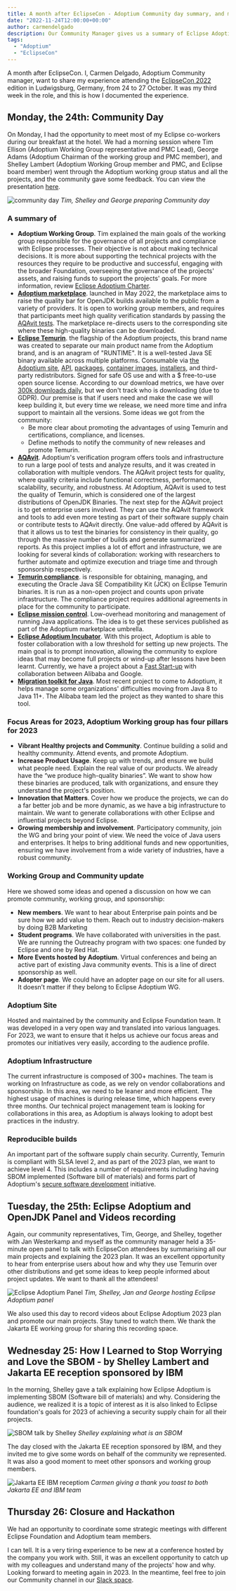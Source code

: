 ```yaml
---
title: A month after EclipseCon - Adoptium Community day summary, and more.
date: "2022-11-24T12:00:00+00:00"
author: carmendelgado
description: Our Community Manager gives us a summary of Eclipse Adoptium activities around the EclipseCon event.
tags:
  - "Adoptium"
  - "EclipseCon"
---
```


A month after EclipseCon. I, Carmen Delgado, Adoptium Community manager, want to share my experience attending the [EclipseCon 2022](https://www.eclipsecon.org/2022) edition in Ludwigsburg, Germany, from 24 to  27 October.  It was my third week in the role, and this is how I documented the experience.

## Monday, the 24th: Community Day

On Monday, I had the opportunity to meet most of my Eclipse co-workers during our breakfast at the hotel. We had a morning session where Tim Ellison (Adoptium Working Group representative and PMC Lead), George Adams (Adoptium Chairman of the working group and PMC member), and Shelley Lambert (Adoptium Working Group member and PMC, and Eclipse board member) went through the Adoptium working group status and all the projects, and the community gave some feedback. You can view the presentation [here](Adoptium-Community-Day-EclipseCon2022.pdf).

![community day](community-day.jpg)
*Tim, Shelley and George preparing Community day*

### A summary of

- **Adoptium Working Group**. Tim explained the main goals of the working group responsible for the governance of all projects and compliance with Eclipse processes. Their objective is not about making technical decisions. It is more about supporting the technical projects with the resources they require to be productive and successful, engaging with the broader Foundation, overseeing the governance of the projects' assets, and raising funds to support the projects' goals. For more information, review [Eclipse Adoptium Charter](https://www.eclipse.org/org/workinggroups/adoptium-charter.php).
- **[Adoptium marketplace](https://adoptium.net/marketplace/)**. launched in May 2022, the marketplace aims to raise the quality bar for OpenJDK builds available to the public from a variety of providers. It is open to working group members, and requires that participants meet high quality verification standards by passing the [AQAvit tests](https://adoptium.net/aqavit/). The marketplace re-directs users to the corresponding site where these high-quality binaries can be downloaded.
- **[Eclipse Temurin](https://adoptium.net/temurin/releases/)**. the flagship of the Adoptium projects, this brand name was created to separate our main product name from the Adoptium brand, and is an anagram of "RUNTIME".  It is a well-tested Java SE binary available across multiple platforms. Consumable via [the Adoptium site](https://adoptium.net/temurin/releases/), [API](https://api.adoptium.net/), [packages](https://packages.adoptium.net/), [container images](https://hub.docker.com/_/eclipse-temurin), [installers](https://adoptium.net/temurin/releases/), and third-party redistributors. Signed for safe OS use and with a $ free-to-use open source license. According to our download metrics, we have over [300k downloads daily](https://dash.adoptium.net), but we don't track who is downloading (due to GDPR). Our premise is that if users need and make the case we will keep building it, but every time we release, we need more time and infra support to maintain all the versions. Some ideas we got from the community:
  - Be more clear about promoting the advantages of using Temurin and certifications, compliance, and licenses.
  - Define methods to notify the community of new releases and promote Temurin.
- **[AQAvit](https://adoptium.net/aqavit/)**. Adoptium's verification program offers tools and infrastructure to run a large pool of tests and analyze results, and it was created in collaboration with multiple vendors. The AQAvit project tests for quality, where quality criteria include functional correctness, performance, scalability, security, and robustness. At Adoptium, AQAvit is used to test the quality of Temurin, which is considered one of the largest distributions of OpenJDK Binaries. The next step for the AQAvit project is to get enterprise users involved. They can use the AQAvit framework and tools to add even more testing as part of their software supply chain or contribute tests to AQAvit directly. One value-add offered by AQAvit is that it allows us to test the binaries for consistency in their quality, go through the massive number of builds and generate summarized reports. As this project implies a lot of effort and infrastructure, we are looking for several kinds of collaboration: working with researchers to further automate and optimize execution and triage time and through sponsorship respectively.
- **[Temurin compliance](https://projects.eclipse.org/projects/adoptium.temurin-compliance)**. is responsible for obtaining, managing, and executing the Oracle Java SE Compatibility Kit (JCK) on Eclipse Temurin binaries. It is run as a non-open project and counts upon private infrastructure. The compliance project requires additional agreements in place for the community to participate.
- **[Eclipse mission control](https://adoptium.net/jmc/)**. Low-overhead monitoring and management of running Java applications. The idea is to get these services published as part of the Adoptium marketplace umbrella.
- **[Eclipse Adoptium Incubator](https://projects.eclipse.org/projects/adoptium.incubator)**. With this project, Adoptium is able to foster collaboration with a low threshold for setting up new projects. The main goal is to prompt innovation, allowing the community to explore ideas that may become full projects or wind-up after lessons have been learnt. Currently, we have a project about a [Fast Start-up](https://blog.adoptium.net/2022/10/a-short-exploration-of-java-class-pre-initialization/) with collaboration between Alibaba and Google.
- **[Migration toolkit for Java](https://projects.eclipse.org/projects/adoptium.emt4j)**. Most recent project to come to Adoptium, it helps manage some organizations' difficulties moving from Java 8 to Java 11+. The Alibaba team led the project as they wanted to share this tool.

### Focus Areas for 2023, Adoptium Working group has four pillars for 2023

- **Vibrant Healthy projects and Community**. Continue building a solid and healthy community. Attend events, and promote Adoptium.
- **Increase Product Usage**. Keep up with trends, and ensure we build what people need. Explain the real value of our products. We already have the “we produce high-quality binaries”. We want to show how these binaries are produced, talk with organizations, and ensure they understand the project's position.
- **Innovation that Matters**. Cover how we produce the projects, we can do a far better job and be more dynamic, as we have a big infrastructure to maintain. We want to generate collaborations with other Eclipse and influential projects beyond Eclipse.
- **Growing membership and involvement**. Participatory community, join the WG and bring your point of view. We need the voice of Java users and enterprises. It helps to bring additional funds and new opportunities, ensuring we have involvement from a wide variety of industries, have a robust community.

### Working Group and Community update

Here we showed some ideas and opened a discussion on how we can promote community, working group, and sponsorship:

- **New members**. We want to hear about Enterprise pain points and be sure how we add value to them. Reach out to industry decision-makers by doing B2B Marketing
- **Student programs**. We have collaborated with universities in the past. We are running the Outreachy program with two spaces: one funded by Eclipse and one by Red Hat.
- **More Events hosted by Adoptium**.  Virtual conferences and being an active part of existing Java community events. This is a line of direct sponsorship as well.
- **Adopter page**. We could have an adopter page on our site for all users. It doesn’t matter if they belong to Eclipse Adoptium WG.

### Adoptium Site

Hosted and maintained by the community and Eclipse Foundation team. It was developed in a very open way and translated into various languages. For 2023, we want to ensure that it helps us achieve our focus areas and promotes our initiatives very easily, according to the audience profile.

### Adoptium Infrastructure

The current infrastructure is composed of  300+ machines. The team is working on Infrastructure as code, as we rely on vendor collaborations and sponsorship. In this area, we need to be leaner and more efficient. The highest usage of machines is during release time, which happens every three months.  Our technical project management team is looking for collaborations in this area, as Adoptium is always looking to adopt best practices in the industry.

### Reproducible builds

An important part of the software supply chain security. Currently, Temurin is compliant with SLSA level 2, and as part of the 2023 plan, we want to achieve level 4. This includes a number of requirements including having SBOM implemented (Software bill of materials) and forms part of Adoptium's [secure software development](https://adoptium.net/en-GB/docs/secure-software/) initiative.

## Tuesday, the 25th: Eclipse Adoptium and OpenJDK Panel and Videos recording

Again, our community representatives, Tim, George, and Shelley, together with Jan Westerkamp and myself as the community manager held a 35-minute open panel to talk with EclipseCon attendees by summarising all our main projects and explaining the 2023 plan. It was an excellent opportunity to hear from enterprise users about how and why they use Temurin over other distributions and get some ideas to keep people informed about project updates. We want to thank all the attendees!

![Eclipse Adoptium Panel](eclipse-aopdtium-panel.jpg)
*Tim, Shelley, Jan and George hosting Eclipse Adoptium panel*

We also used this day to record videos about Eclipse Adoptium 2023 plan and promote our main projects. Stay tuned to watch them. We thank the Jakarta EE working group for sharing this recording space.

## Wednesday 25:  How I Learned to Stop Worrying and Love the SBOM - by Shelley Lambert and Jakarta EE reception sponsored by IBM

In the morning, Shelley gave a talk explaining how Eclipse Adoptium is implementing SBOM (Software bill of materials) and why. Considering the audience, we realized it is a topic of interest as it is also linked to Eclipse foundation's goals for 2023 of achieving a security supply chain for all their projects.

![SBOM talk by Shelley](sbom-talk-by-shelley.jpg)
*Shelley explaining what is an SBOM*

The day closed with the Jakarta EE reception sponsored by IBM, and they invited me to give some words on behalf of the community we represented. It was also a good moment to meet other sponsors and working group members.

![Jakarta EE IBM receptiom](jakartaee-ibm-reception.jpg)
*Carmen giving a thank you toast to both Jakarta EE and IBM team*

## Thursday 26: Closure and Hackathon

We had an opportunity to coordinate some strategic meetings with different Eclipse Foundation and Adoptium team members.

I can tell. It is a very tiring experience to be new at a conference hosted by the company you work with. Still, it was an excellent opportunity to catch up with my colleagues and understand many of the projects' how and why.
Looking forward to meeting again in 2023. In the meantime, feel free to join our Community channel in our [Slack space](https://adoptium.net/slack/).
